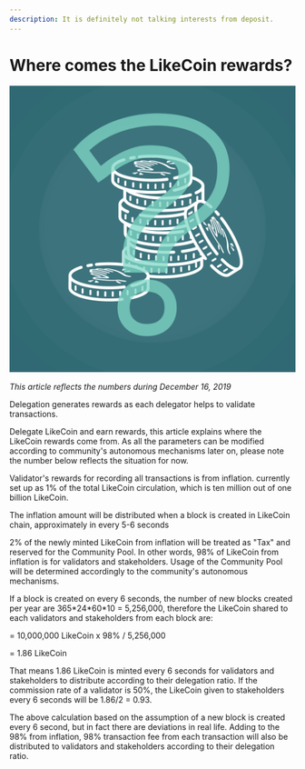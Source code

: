 ```yaml
---
description: It is definitely not talking interests from deposit.
---
```


# Where comes the LikeCoin rewards?

![](../../.gitbook/assets/likecoin_postlist_1216.png)

_This article reflects the numbers during December 16, 2019_

Delegation generates rewards as each delegator helps to validate transactions.

Delegate LikeCoin and earn rewards, this article explains where the LikeCoin rewards come from. As all the parameters can be modified according to community's autonomous mechanisms later on, please note the number below reflects the situation for now.  
  
Validator's rewards for recording all transactions is from inflation. currently set up as 1% of the total LikeCoin circulation, which is ten million out of one billion LikeCoin.

The inflation amount will be distributed when a block is created in LikeCoin chain, approximately in every 5-6 seconds

2% of the newly minted LikeCoin from inflation will be treated as "Tax" and reserved for the Community Pool. In other words, 98% of LikeCoin from inflation is for validators and stakeholders. Usage of the Community Pool will be determined accordingly to the community's autonomous mechanisms.

If a block is created on every 6 seconds, the number of new blocks created per year are 365\*24\*60\*10 = 5,256,000, therefore the LikeCoin shared to each validators and stakeholders from each block are:

= 10,000,000 LikeCoin x 98% / 5,256,000

= 1.86 LikeCoin

That means 1.86 LikeCoin is minted every 6 seconds for validators and stakeholders to distribute according to their delegation ratio. If the commission rate of a validator is 50%, the LikeCoin given to stakeholders every 6 seconds will be 1.86/2 = 0.93.

The above calculation based on the assumption of a new block is created every 6 second, but in fact there are deviations in real life. Adding to the 98% from inflation, 98% transaction fee from each transaction will also be distributed to validators and stakeholders according to their delegation ratio.

